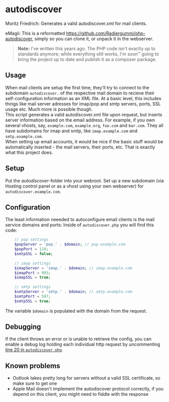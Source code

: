 # autodiscover
Moritz Friedrich: Generates a valid autodiscover.xml for mail clients.

eMagii: This is a reformatted https://github.com/Radiergummi/php-autodiscover,
simply so you can clone it, or unpack it in the webserver.

> **Note:** I've written this years ago. The PHP code isn't exactly up to standards anymore; while everything still works, I'm soon™ going to bring the project up to date and publish it as a composer package.

## Usage
When mail clients are setup the first time, they'll try to connect to the subdomain `autodiscover.` of the respective mail domain to recieve their self-configuration information as an XML file. At a basic level, this includes things like mail server adresses for imap/pop and smtp servers, ports, SSL usage etc. Much more is possible though.  
This script generates a valid autodiscover.xml file upon request, but inserts server information based on the email address. For example, if you own several vhosts, say, `example.com`, `example.org`, `foo.com` and `bar.com`. They all have subdomains for imap and smtp, like `imap.example.com` and `smtp.example.com`.  
When setting up email accounts, it would be nice if the basic stuff would be automatically inserted - the mail servers, their ports, etc. That is exactly what this project does.  

## Setup
Put the *autodiscover*-folder into your webroot. Set up a new subdomain (via Hosting control panel or as a vhost using your own webserver) for `autodiscover.example.com`.  

## Configuration
The least information neeeded to autoconfigure email clients is the mail service domains and ports:
Inside of `autodiscover.php` you will find this code:

```php
    // pop settings
    $popServer = 'pop.' . $domain; // pop.example.com
    $popPort = 110;
    $smtpSSL = false;
    
    // imap settings
    $imapServer = 'imap.' . $domain; // imap.example.com
    $imapPort = 993;
    $imapSSL = true;
    
    // smtp settings
    $smtpServer = 'smtp.' . $domain; // smtp.example.com
    $smtpPort = 587;
    $smtpSSL = true;
  ```
The variable `$domain` is populated with the domain from the request.

## Debugging
If the client throws an error or is unable to retrieve the config, you can enable a debug log holding each individual http request by uncommenting [line 20 in `autodiscover.php`](./autodiscover/autodiscover.php#L20).  

## Known problems
 - Outlook takes pretty long for servers without a valid SSL certificate, so make sure to get one
 - Apple Mail doesn't implement the autodiscover protocol correctly, if you depend on this client, you might need to fiddle with the response
